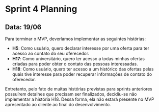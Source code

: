 # Sprint 4 Planning

## Data: 19/06

Para terminar o MVP, deveríamos implementar as seguintes histórias:

- **H5**: Como usuário, quero declarar interesse por uma oferta para ter acesso ao contato do seu oferecedor.
- **H17**: Como universitário, quero ter acesso a todas minhas ofertas criadas para poder obter o contato das pessoas interessadas.
- **H18**:  Como usuário, quero ter acesso a um histórico das ofertas pelas quais tive interesse para poder recuperar informações de contato do oferecedor.

Entretanto, pelo fato de muitas histórias previstas para sprints anteriores possuírem detalhes que precisam ser finalizados, decidiu-se não implementar a história H18. Dessa forma, ela  não estará presente no MVP apresentado ao cliente ao final do desenvolvimento.